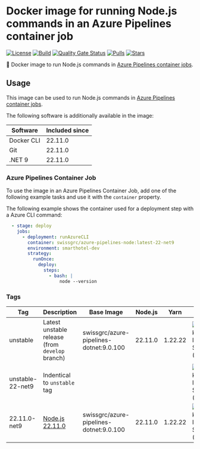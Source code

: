 # Docker image for running Node.js commands in an Azure Pipelines container job

<!-- markdownlint-disable MD013 -->
[![License](https://img.shields.io/badge/license-MIT-blue.svg?style=flat-square)](https://github.com/swissgrc/docker-azure-pipelines-node22-net9/blob/main/LICENSE) [![Build](https://img.shields.io/github/actions/workflow/status/swissgrc/docker-azure-pipelines-node22-net9/publish.yml?branch=develop&style=flat-square)](https://github.com/swissgrc/docker-azure-pipelines-node22-net9/actions/workflows/publish.yml) [![Quality Gate Status](https://sonarcloud.io/api/project_badges/measure?project=swissgrc_docker-azure-pipelines-node22-net9&metric=alert_status)](https://sonarcloud.io/summary/new_code?id=swissgrc_docker-azure-pipelines-node22-net9) [![Pulls](https://img.shields.io/docker/pulls/swissgrc/azure-pipelines-node.svg?style=flat-square)](https://hub.docker.com/r/swissgrc/azure-pipelines-node) [![Stars](https://img.shields.io/docker/stars/swissgrc/azure-pipelines-node.svg?style=flat-square)](https://hub.docker.com/r/swissgrc/azure-pipelines-node)
<!-- markdownlint-restore -->

🐳 Docker image to run Node.js commands in [Azure Pipelines container jobs].

## Usage

This image can be used to run Node.js commands in [Azure Pipelines container jobs].

The following software is additionally available in the image:

| Software   | Included since |
|------------|----------------|
| Docker CLI | 22.11.0        |
| Git        | 22.11.0        |
| .NET 9     | 22.11.0        |

### Azure Pipelines Container Job

To use the image in an Azure Pipelines Container Job, add one of the following example tasks and use it with the `container` property.

The following example shows the container used for a deployment step with a Azure CLI command:

```yaml
  - stage: deploy
    jobs:
      - deployment: runAzureCLI
        container: swissgrc/azure-pipelines-node:latest-22-net9
        environment: smarthotel-dev
        strategy:
          runOnce:
            deploy:
              steps:
                - bash: |
                    node --version
```

### Tags

| Tag              | Description                                                                                         | Base Image                              | Node.js | Yarn    | Size                                                                                                                                  |
|------------------|-----------------------------------------------------------------------------------------------------|-----------------------------------------|---------|---------|---------------------------------------------------------------------------------------------------------------------------------------|
| unstable         | Latest unstable release (from `develop` branch)                                                     | swissgrc/azure-pipelines-dotnet:9.0.100 | 22.11.0 | 1.22.22 | ![Docker Image Size (tag)](https://img.shields.io/docker/image-size/swissgrc/azure-pipelines-node/unstable?style=flat-square)         |
| unstable-22-net9 | Indentical to `unstable` tag                                                                        |                                         |         |         | ![Docker Image Size (tag)](https://img.shields.io/docker/image-size/swissgrc/azure-pipelines-node/unstable-22-net9?style=flat-square) |
| 22.11.0-net9     | [Node.js 22.11.0](https://github.com/nodejs/node/blob/main/doc/changelogs/CHANGELOG_V22.md#22.11.0) | swissgrc/azure-pipelines-dotnet:9.0.100 | 22.11.0 | 1.22.22 | ![Docker Image Size (tag)](https://img.shields.io/docker/image-size/swissgrc/azure-pipelines-node/22.11.0-net9?style=flat-square)     |

[Azure Pipelines container jobs]: https://docs.microsoft.com/en-us/azure/devops/pipelines/process/container-phases
